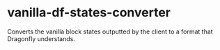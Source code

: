 # vanilla-df-states-converter
Converts the vanilla block states outputted by the client to a format that Dragonfly understands.
